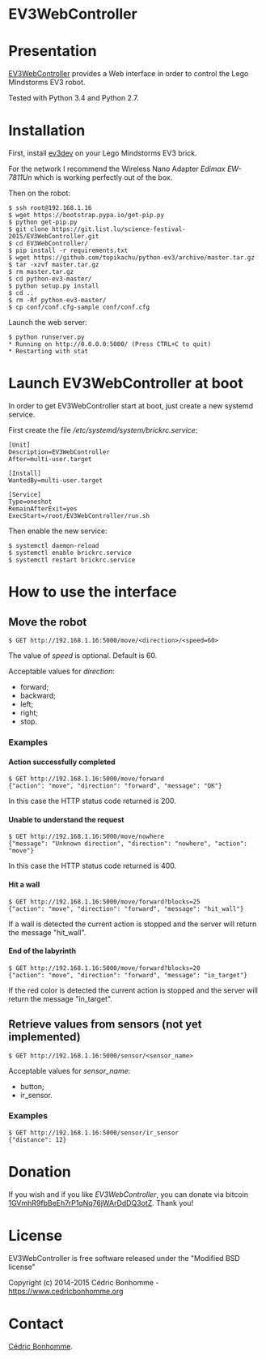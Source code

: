 EV3WebController
================

# Presentation

[EV3WebController](https://bitbucket.org/cedricbonhomme/ev3webcontroller)
provides a Web interface in order to control the Lego Mindstorms EV3 robot.

Tested with Python 3.4 and Python 2.7.

# Installation

First, install [ev3dev](http://www.ev3dev.org) on your
Lego Mindstorms EV3 brick.

For the network I recommend the Wireless Nano Adapter *Edimax EW-7811Un* which
is working perfectly out of the box.

Then on the robot:

    $ ssh root@192.168.1.16
    $ wget https://bootstrap.pypa.io/get-pip.py
    $ python get-pip.py
    $ git clone https://git.list.lu/science-festival-2015/EV3WebController.git
    $ cd EV3WebController/
    $ pip install -r requirements.txt
    $ wget https://github.com/topikachu/python-ev3/archive/master.tar.gz
    $ tar -xzvf master.tar.gz
    $ rm master.tar.gz
    $ cd python-ev3-master/
    $ python setup.py install
    $ cd ..
    $ rm -Rf python-ev3-master/
    $ cp conf/conf.cfg-sample conf/conf.cfg

Launch the web server:

    $ python runserver.py
    * Running on http://0.0.0.0:5000/ (Press CTRL+C to quit)
    * Restarting with stat

# Launch EV3WebController at boot

In order to get EV3WebController start at boot, just create a new systemd
service.

First create the file */etc/systemd/system/brickrc.service*:

    [Unit]
    Description=EV3WebController
    After=multi-user.target

    [Install]
    WantedBy=multi-user.target

    [Service]
    Type=oneshot
    RemainAfterExit=yes
    ExecStart=/root/EV3WebController/run.sh

Then enable the new service:

    $ systemctl daemon-reload
    $ systemctl enable brickrc.service
    $ systemctl restart brickrc.service


# How to use the interface

## Move the robot

    $ GET http://192.168.1.16:5000/move/<direction>/<speed=60>

The value of *speed* is optional. Default is 60.

Acceptable values for *direction*:

* forward;
* backward;
* left;
* right;
* stop.

### Examples

#### Action successfully completed

    $ GET http://192.168.1.16:5000/move/forward
    {"action": "move", "direction": "forward", "message": "OK"}

In this case the HTTP status code returned is 200.

#### Unable to understand the request

    $ GET http://192.168.1.16:5000/move/nowhere
    {"message": "Unknown direction", "direction": "nowhere", "action": "move"}

In this case the HTTP status code returned is 400.

#### Hit a wall

    $ GET http://192.168.1.16:5000/move/forward?blocks=25
    {"action": "move", "direction": "forward", "message": "hit_wall"}

If a wall is detected the current action is stopped and the server
will return the message "hit_wall".

#### End of the labyrinth

    $ GET http://192.168.1.16:5000/move/forward?blocks=20
    {"action": "move", "direction": "forward", "message": "in_target"}

If the red color is detected the current action is stopped and the server
will return the message "in_target".

## Retrieve values from sensors (not yet implemented)

    $ GET http://192.168.1.16:5000/sensor/<sensor_name>

Acceptable values for *sensor_name*:

* button;
* ir_sensor.

### Examples

    $ GET http://192.168.1.16:5000/sensor/ir_sensor
    {"distance": 12}

# Donation

If you wish and if you like *EV3WebController*, you can donate via bitcoin
[1GVmhR9fbBeEh7rP1qNq76jWArDdDQ3otZ](https://blockexplorer.com/address/1GVmhR9fbBeEh7rP1qNq76jWArDdDQ3otZ).
Thank you!

# License

EV3WebController is free software released under the "Modified BSD license"

Copyright (c) 2014-2015 Cédric Bonhomme - https://www.cedricbonhomme.org

# Contact

[Cédric Bonhomme](https://www.cedricbonhomme.org).
